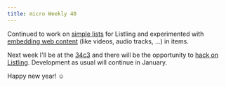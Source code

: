 ```yaml
---
title: micro Weekly 40
---
```


Continued to work on [simple lists](https://github.com/noyainrain/listling/issues/1) for Listling
and experimented with [embedding web content](https://github.com/noyainrain/listling/issues/7) (like
videos, audio tracks, ...) in items.

Next week I'll be at the [34c3](https://events.ccc.de/congress/2017/wiki/index.php/Main_Page) and
there will be the opportunity to
[hack on Listling](https://events.ccc.de/congress/2017/wiki/index.php/Projects:Listling).
Development as usual will continue in January.

Happy new year! ☺️
